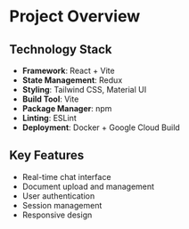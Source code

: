 # Project Overview

## Technology Stack
- **Framework**: React + Vite
- **State Management**: Redux
- **Styling**: Tailwind CSS, Material UI
- **Build Tool**: Vite
- **Package Manager**: npm
- **Linting**: ESLint
- **Deployment**: Docker + Google Cloud Build

## Key Features
- Real-time chat interface
- Document upload and management
- User authentication
- Session management
- Responsive design 